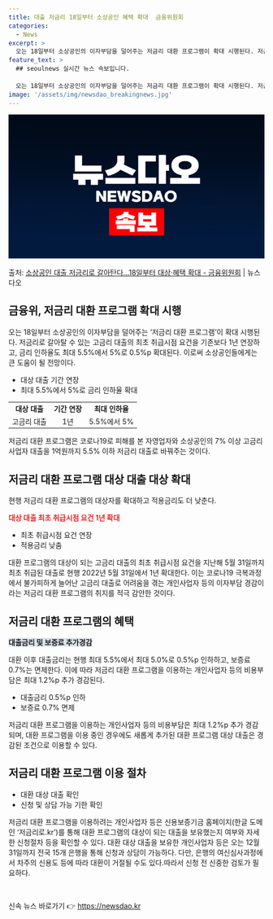 ```yaml
---
title: 대출 저금리 18일부터 소상공인 혜택 확대  금융위원회
categories:
  - News
excerpt: >
  오는 18일부터 소상공인의 이자부담을 덜어주는 저금리 대환 프로그램이 확대 시행된다. 저금리로 갈아탈 수 있…
feature_text: >
  ## seoulnews 실시간 뉴스 속보입니다.

  오는 18일부터 소상공인의 이자부담을 덜어주는 저금리 대환 프로그램이 확대 시행된다. 저금리로 갈아탈 수 있…
image: '/assets/img/newsdao_breakingnews.jpg'
---
```


![뉴스다오 속보](/assets/img/newsdao_breakingnews.jpg)

<p>출처: <a href="https://newsdao.kr/3330" rel="dofollow">소상공인 대출 저금리로 갈아탄다…18일부터 대상·혜택 확대 - 금융위원회</a> | 뉴스다오</p>

<h2 data-ke-size="size26">금융위, 저금리 대환 프로그램 확대 시행</h2>
<p data-ke-size="size16">오는 18일부터 소상공인의 이자부담을 덜어주는 ‘저금리 대환 프로그램’이 확대 시행된다. 저금리로 갈아탈 수 있는 고금리 대출의 최초 취급시점 요건을 기존보다 1년 연장하고, 금리 인하율도 최대 5.5%에서 5%로 0.5%p 확대된다. 이로써 소상공인들에게는 큰 도움이 될 전망이다.</p>
<ul>
  <li>대상 대출 기간 연장</li>
  <li>최대 5.5%에서 5%로 금리 인하율 확대</li>
</ul>
<table>
  <tr>
    <td style="text-align: center; height: 17px;"><b>대상 대출</b></td>
    <td style="text-align: center; height: 17px;"><b>기간 연장</b></td>
    <td style="text-align: center; height: 17px;"><b>최대 인하율</b></td>
  </tr>
  <tr>
    <td style="text-align: center; height: 17px;">고금리 대출</td>
    <td style="text-align: center; height: 17px;">1년</td>
    <td style="text-align: center; height: 17px;">5.5%에서 5%</td>
  </tr>
</table>
<p data-ke-size="size16">저금리 대환 프로그램은 코로나19로 피해를 본 자영업자와 소상공인의 7% 이상 고금리 사업자 대출을 1억원까지 5.5% 이하 저금리 대출로 바꿔주는 것이다.</p>

<h2 data-ke-size="size26">저금리 대환 프로그램 대상 대출 대상 확대</h2>
<p data-ke-size="size16">현행 저금리 대환 프로그램의 대상자를 확대하고 적용금리도 더 낮춘다.</p>
<b><span style="color: #ee2323;">대상 대출 최초 취급시점 요건 1년 확대</span></b>
<ul>
  <li>최초 취급시점 요건 연장</li>
  <li>적용금리 낮춤</li>
</ul>
<p data-ke-size="size16">대환 프로그램의 대상이 되는 고금리 대출의 최초 취급시점 요건을 지난해 5월 31일까지 최초 취급된 대출로 현행 2022년 5월 31일에서 1년 확대한다. 이는 코로나19 극복과정에서 불가피하게 늘어난 고금리 대출로 어려움을 겪는 개인사업자 등의 이자부담 경감이라는 저금리 대환 프로그램의 취지를 적극 감안한 것이다.</p>

<h2 data-ke-size="size26">저금리 대환 프로그램의 혜택</h2>
<b><span style="background-color: #21538527;">대출금리 및 보증료 추가경감</span></b>
<p data-ke-size="size16">대환 이후 대출금리는 현행 최대 5.5%에서 최대 5.0%로 0.5%p 인하하고, 보증료 0.7%는 면제한다. 이에 따라 저금리 대환 프로그램을 이용하는 개인사업자 등의 비용부담은 최대 1.2%p 추가 경감된다.</p>
<ul>
  <li>대출금리 0.5%p 인하</li>
  <li>보증료 0.7% 면제</li>
</ul>
<p data-ke-size="size16">저금리 대환 프로그램을 이용하는 개인사업자 등의 비용부담은 최대 1.2%p 추가 경감되며, 대환 프로그램을 이용 중인 경우에도 새롭게 추가된 대환 프로그램 대상 대출은 경감된 조건으로 이용할 수 있다.</p>

<h2 data-ke-size="size26">저금리 대환 프로그램 이용 절차</h2>
<ul>
  <li>대환 대상 대출 확인</li>
  <li>신청 및 상담 가능 기한 확인</li>
</ul>
<p data-ke-size="size16">저금리 대환 프로그램을 이용하려는 개인사업자 등은 신용보증기금 홈페이지(한글 도메인 ‘저금리로.kr’)를 통해 대환 프로그램의 대상이 되는 대출을 보유했는지 여부와 자세한 신청절차 등을 확인할 수 있다. 대환 대상 대출을 보유한 개인사업자 등은 오는 12월 31일까지 전국 15개 은행을 통해 신청과 상담이 가능하다. 다만, 은행의 여신심사과정에서 차주의 신용도 등에 따라 대환이 거절될 수도 있다.따라서 신청 전 신중한 검토가 필요하다.</p>

<p data-ke-size="size16">&nbsp;</p> 

신속 뉴스 바로가기 👉 <a href="https://newsdao.kr" rel="dofollow">https://newsdao.kr</a>


